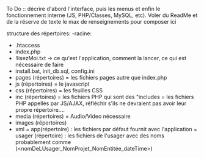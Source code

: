 To Do ::  décrire d'abord l'interface, puis les menus et enfin le fonctionnement interne (JS, PHP/Classes, MySQL, etc). Voler du ReadMe et de la réserve de texte le max de renseignements pour composer ici

structure des répertoires:
-racine:
  * .htaccess
  * index.php
  * !lisezMoi.txt -> ce qu'est l'application, comment la lancer, ce qui est nécessaire de faire
  * install.bat, init_db.sql, config.ini
  * pages (répertoires)
    = les fichiers pages autre que index.php
  * js (répertoires)
    = le javascript
  * css (répertoires)
    = les feuilles CSS
  * inc (répertoires)
    = les fichiers PHP qui sont des "includes
    = les fichiers PHP appellés par JS/AJAX, réfléchir s'ils ne devraient pas avoir leur propre répertoire....
  * media (répertoires)
    = Audio/Video nécessaire
  * images (répertoires)
  * xml
    = app(répertoire) : les fichiers par défaut fournit avec l'application
    = usager (répertoire) : les fichiers de l'usager avec des noms probablement comme (&lt;nomDeLUsager_NomProjet_NomEntitée_dateTime&gt;)
